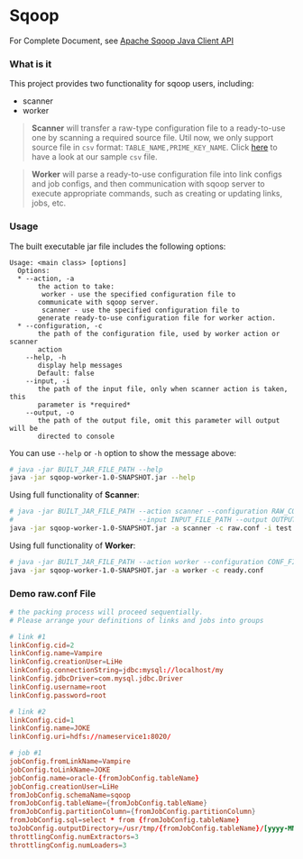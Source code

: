 Sqoop
============

For Complete Document, see [Apache Sqoop Java Client API](http://sqoop.apache.org/docs/1.99.4/ClientAPI.html)

### What is it

This project provides two functionality for sqoop users, including:
* scanner
* worker

> **Scanner** will transfer a raw-type configuration file to a ready-to-use one by scanning a required source file.
Util now, we only support source file in `csv` format: `TABLE_NAME,PRIME_KEY_NAME`. Click [here](http://gitlab.yixinonline.org/heli11/sqoop/blob/master/test.csv) to have a look at
our sample `csv` file.

> **Worker** will parse a ready-to-use configuration file into link configs and job configs, and then communication with
sqoop server to execute appropriate commands, such as creating or updating links, jobs, etc.


### Usage

The built executable jar file includes the following options:
```
Usage: <main class> [options] 
  Options:
  * --action, -a
       the action to take:
		worker - use the specified configuration file to
       communicate with sqoop server.
		scanner - use the specified configuration file to
       generate ready-to-use configuration file for worker action.
  * --configuration, -c
       the path of the configuration file, used by worker action or scanner
       action
    --help, -h
       display help messages
       Default: false
    --input, -i
       the path of the input file, only when scanner action is taken, this
       parameter is *required*
    --output, -o
       the path of the output file, omit this parameter will output will be
       directed to console
```

You can use `--help` or `-h` option to show the message above:
```sh
# java -jar BUILT_JAR_FILE_PATH --help
java -jar sqoop-worker-1.0-SNAPSHOT.jar --help
```

Using full functionality of **Scanner**:
```sh
# java -jar BUILT_JAR_FILE_PATH --action scanner --configuration RAW_CONF_FILE_PATH 
#                               --input INPUT_FILE_PATH --output OUTPUT_FILE_PATH 
java -jar sqoop-worker-1.0-SNAPSHOT.jar -a scanner -c raw.conf -i test.csv -o ready.conf
```

Using full functionality of **Worker**:
```bash
# java -jar BUILT_JAR_FILE_PATH --action worker --configuration CONF_FILE_PATH 
java -jar sqoop-worker-1.0-SNAPSHOT.jar -a worker -c ready.conf
```

### Demo raw.conf File
```conf
# the packing process will proceed sequentially.
# Please arrange your definitions of links and jobs into groups

# link #1
linkConfig.cid=2
linkConfig.name=Vampire
linkConfig.creationUser=LiHe
linkConfig.connectionString=jdbc:mysql://localhost/my
linkConfig.jdbcDriver=com.mysql.jdbc.Driver
linkConfig.username=root
linkConfig.password=root

# link #2
linkConfig.cid=1
linkConfig.name=JOKE
linkConfig.uri=hdfs://nameservice1:8020/

# job #1
jobConfig.fromLinkName=Vampire
jobConfig.toLinkName=JOKE
jobConfig.name=oracle-{fromJobConfig.tableName}
jobConfig.creationUser=LiHe
fromJobConfig.schemaName=sqoop
fromJobConfig.tableName={fromJobConfig.tableName}
fromJobConfig.partitionColumn={fromJobConfig.partitionColumn}
fromJobConfig.sql=select * from {fromJobConfig.tableName}
toJobConfig.outputDirectory=/usr/tmp/{fromJobConfig.tableName}/[yyyy-MM-dd]
throttlingConfig.numExtractors=3
throttlingConfig.numLoaders=3
```